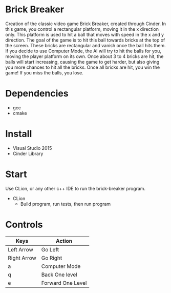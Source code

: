 # Brick Breaker

Creation of the classic video game Brick Breaker, created through
Cinder. In this game, you control a rectangular platform, moving it in the
x direction only. This platform is used to hit a ball that moves with speed
in the x and y direction. The goal of the game is to hit this ball towards
bricks at the top of the screen. These bricks are rectangular and vanish
once the ball hits them. If you decide to use Computer Mode, the AI will
try to hit the balls for you, moving the player platform on its own. Once
about 3 to 4 bricks are hit, the balls will start increasing, causing the
game to get harder, but also giving you more chances to hit all the
bricks. Once all bricks are hit, you win the game! If you miss the balls,
you lose.

# Dependencies
* gcc
* cmake


# Install
* Visual Studio 2015
* Cinder Library

# Start

Use CLion, or any other c++ IDE to run the brick-breaker program.
* CLion
    * Build program, run tests, then run program
    
# Controls

Keys | Action
------------ | -------------
Left Arrow | Go Left
Right Arrow | Go Right
a | Computer Mode
q | Back One level
e | Forward One Level
